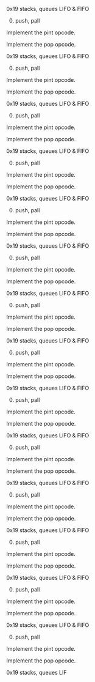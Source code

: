 0x19 stacks, queues LIFO & FIFO

0. push, pall

Implement the pint opcode.

Implement the pop opcode.

0x19 stacks, queues LIFO & FIFO

0. push, pall

Implement the pint opcode.

Implement the pop opcode.

0x19 stacks, queues LIFO & FIFO

0. push, pall

Implement the pint opcode.

Implement the pop opcode.

0x19 stacks, queues LIFO & FIFO

0. push, pall

Implement the pint opcode.

Implement the pop opcode.

0x19 stacks, queues LIFO & FIFO

0. push, pall

Implement the pint opcode.

Implement the pop opcode.

0x19 stacks, queues LIFO & FIFO

0. push, pall

Implement the pint opcode.

Implement the pop opcode.

0x19 stacks, queues LIFO & FIFO

0. push, pall

Implement the pint opcode.

Implement the pop opcode.

0x19 stacks, queues LIFO & FIFO

0. push, pall

Implement the pint opcode.

Implement the pop opcode.

0x19 stacks, queues LIFO & FIFO

0. push, pall

Implement the pint opcode.

Implement the pop opcode.

0x19 stacks, queues LIFO & FIFO

0. push, pall

Implement the pint opcode.

Implement the pop opcode.

0x19 stacks, queues LIFO & FIFO

0. push, pall

Implement the pint opcode.

Implement the pop opcode.

0x19 stacks, queues LIFO & FIFO

0. push, pall

Implement the pint opcode.

Implement the pop opcode.

0x19 stacks, queues LIFO & FIFO

0. push, pall

Implement the pint opcode.

Implement the pop opcode.

0x19 stacks, queues LIFO & FIFO

0. push, pall

Implement the pint opcode.

Implement the pop opcode.

0x19 stacks, queues LIF
